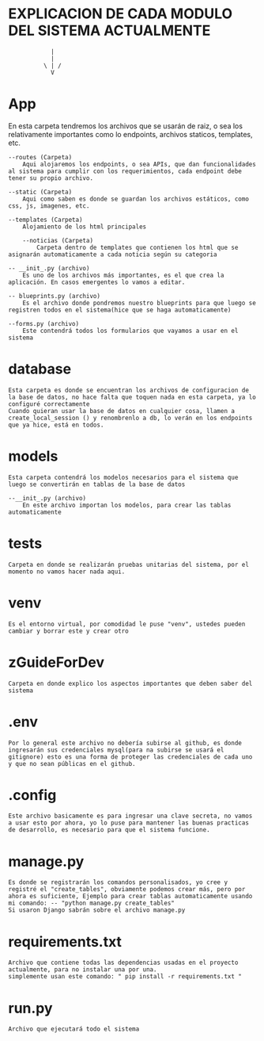# EXPLICACION DE CADA MODULO DEL SISTEMA ACTUALMENTE
                |
                |
              \ | /
                V
# App
 En esta carpeta tendremos los archivos que se usarán de raiz, o sea los relativamente importantes como lo endpoints, archivos staticos,
 templates, etc.

    --routes (Carpeta)
        Aqui alojaremos los endpoints, o sea APIs, que dan funcionalidades al sistema para cumplir con los requerimientos, cada endpoint debe tener su propio archivo.

    --static (Carpeta)
        Aqui como saben es donde se guardan los archivos estáticos, como css, js, imagenes, etc.

    --templates (Carpeta)
        Alojamiento de los html principales
        
        --noticias (Carpeta)
            Carpeta dentro de templates que contienen los html que se asignarán automaticamente a cada noticia según su categoria

    -- __init_.py (archivo)
        Es uno de los archivos más importantes, es el que crea la aplicación. En casos emergentes lo vamos a editar.
    
    -- blueprints.py (archivo)
        Es el archivo donde pondremos nuestro blueprints para que luego se registren todos en el sistema(hice que se haga automaticamente)
    
    --forms.py (archivo)
        Este contendrá todos los formularios que vayamos a usar en el sistema

# database
    Esta carpeta es donde se encuentran los archivos de configuracion de la base de datos, no hace falta que toquen nada en esta carpeta, ya lo configuré correctamente
    Cuando quieran usar la base de datos en cualquier cosa, llamen a create_local_session () y renombrenlo a db, lo verán en los endpoints que ya hice, está en todos.

# models
    Esta carpeta contendrá los modelos necesarios para el sistema que luego se convertirán en tablas de la base de datos

    --__init_.py (archivo)
        En este archivo importan los modelos, para crear las tablas automaticamente
# tests
    Carpeta en donde se realizarán pruebas unitarias del sistema, por el momento no vamos hacer nada aqui.
# venv
    Es el entorno virtual, por comodidad le puse "venv", ustedes pueden cambiar y borrar este y crear otro
# zGuideForDev
    Carpeta en donde explico los aspectos importantes que deben saber del sistema
# .env
    Por lo general este archivo no debería subirse al github, es donde ingresarán sus credenciales mysql(para na subirse se usará el gitignore) esto es una forma de proteger las credenciales de cada uno y que no sean públicas en el github.
# .config
    Este archivo basicamente es para ingresar una clave secreta, no vamos a usar esto por ahora, yo lo puse para mantener las buenas practicas de desarrollo, es necesario para que el sistema funcione.
# manage.py
    Es donde se registrarán los comandos personalisados, yo cree y registré el "create_tables", obviamente podemos crear más, pero por ahora es suficiente, Ejemplo para crear tablas automaticamente usando mi comando: -- "python manage.py create_tables"
    Si usaron Django sabrán sobre el archivo manage.py
# requirements.txt
    Archivo que contiene todas las dependencias usadas en el proyecto actualmente, para no instalar una por una.
    simplemente usan este comando: " pip install -r requirements.txt "
# run.py
    Archivo que ejecutará todo el sistema



